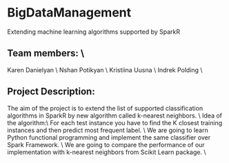 # BigDataManagement
Extending machine learning algorithms supported by SparkR

## Team members: \\
Karen Danielyan \\
Nshan Potikyan \\
Kristiina Uusna \\
Indrek Polding \\

## Project Description:
The aim of the project is to extend the list of supported classification algorithms in SparkR by new algorithm called k-nearest neighbors.
\\
Idea of the algorithm:\\
For each test instance you have to find the K closest training instances and then predict most frequent label. \\
We are going to learn Python functional programming and implement the same classifier over Spark Framework. \\
We are going to compare the performance of our implementation with k-nearest neighbors from Scikit Learn package. \\

